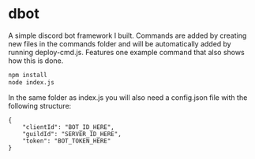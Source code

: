 # dbot
A simple discord bot framework I built. Commands are added by creating new files in the commands folder and will be automatically added by running deploy-cmd.js. Features one example command that also shows how this is done.

```bash
npm install
node index.js
```

In the same folder as index.js you will also need a config.json file with the following structure:
```
{
	"clientId": "BOT_ID_HERE",
	"guildId": "SERVER_ID_HERE",
	"token": "BOT_TOKEN_HERE"
}
```
